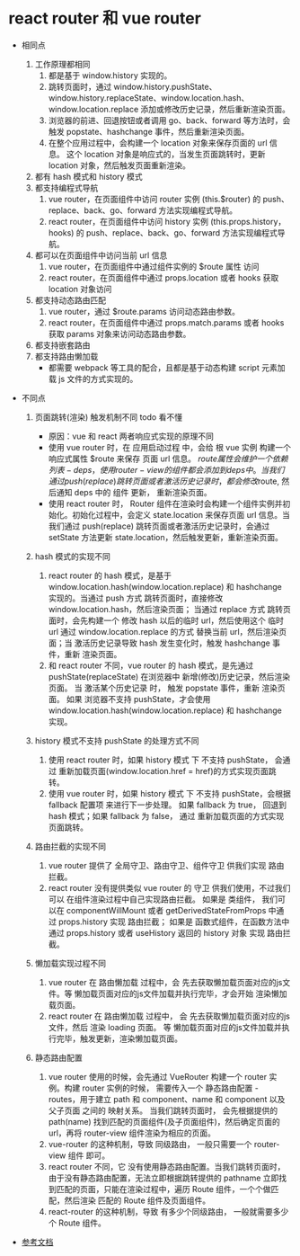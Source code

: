 # react router 和 vue router

- 相同点
    1. 工作原理都相同
       1. 都是基于 window.history 实现的。
       2. 跳转页面时，通过 window.history.pushState、window.history.replaceState、window.location.hash、window.location.replace 添加或修改历史记录，然后重新渲染页面。
       3. 浏览器的前进、回退按钮或者调用 go、back、forward 等方法时，会触发 popstate、hashchange 事件，然后重新渲染页面。
       4. 在整个应用过程中，会构建一个 location 对象来保存页面的 url 信息。 这个 location 对象是响应式的，当发生页面跳转时，更新 location 对象，然后触发页面重新渲染。
    2. 都有 hash 模式和 history 模式
    3. 都支持编程式导航
       1. vue router，在页面组件中访问 router 实例 (this.$router) 的 push、replace、back、go、forward 方法实现编程式导航。
       2. react router，在页面组件中访问 history 实例 (this.props.history，hooks) 的 push、replace、back、go、forward 方法实现编程式导航。
    4. 都可以在页面组件中访问当前 url 信息
       1. vue router，在页面组件中通过组件实例的 $route 属性 访问
       2. react router，在页面组件中通过 props.location 或者 hooks 获取 location 对象访问
    5. 都支持动态路由匹配
       1. vue router，通过 $route.params 访问动态路由参数。
       2. react router，在页面组件中通过 props.match.params 或者 hooks 获取 params 对象来访问动态路由参数。
    6. 都支持嵌套路由
    7. 都支持路由懒加载
        - 都需要 webpack 等工具的配合，且都是基于动态构建 script 元素加载 js 文件的方式实现的。
- 不同点
    1. 页面跳转(渲染) 触发机制不同 todo 看不懂
        - 原因：vue 和 react 两者响应式实现的原理不同
        - 使用 vue router 时，在 应用启动过程 中，会给 根 vue 实例 构建一个响应式属性 $route 来保存 页面 url 信息。 $route 属性 会维护一个 依赖列表 - deps，使用 router-view  的组件都会添加到 deps 中。当我们通过 push(replace) 跳转页面 或者 激活历史记录 时， 都会修改$route, 然后通知 deps 中的 组件 更新， 重新渲染页面。
        - 使用 react router 时， Router 组件在渲染时会构建一个组件实例并初始化。初始化过程中，会定义 state.location 来保存页面 url 信息。当我们通过 push(replace) 跳转页面或者激活历史记录时，会通过 setState 方法更新 state.location，然后触发更新，重新渲染页面。

    2. hash 模式的实现不同
        1. react router 的 hash 模式，是基于 window.location.hash(window.location.replace) 和 hashchange 实现的。当通过 push 方式 跳转页面时，直接修改 window.location.hash，然后渲染页面； 当通过 replace 方式 跳转页面时，会先构建一个 修改 hash 以后的临时 url，然后使用这个 临时 url 通过 window.location.replace 的方式 替换当前 url，然后渲染页面；当 激活历史记录导致 hash 发生变化时，触发 hashchange 事件，重新 渲染页面。
        2. 和 react router 不同，vue router 的 hash 模式，是先通过 pushState(replaceState) 在浏览器中 新增(修改)历史记录，然后渲染页面。 当 激活某个历史记录 时， 触发 popstate 事件，重新 渲染页面。 如果 浏览器不支持 pushState，才会使用 window.location.hash(window.location.replace) 和 hashchange 实现。

    3. history 模式不支持 pushState 的处理方式不同
        1. 使用 react router 时，如果 history 模式 下 不支持 pushState， 会通过 重新加载页面(window.location.href = href)的方式实现页面跳转。
        2. 使用 vue router 时，如果 history 模式 下 不支持 pushState，会根据 fallback 配置项 来进行下一步处理。 如果 fallback 为 true， 回退到 hash 模式；如果 fallback 为 false， 通过 重新加载页面的方式实现页面跳转。

    4. 路由拦截的实现不同
       1. vue router 提供了 全局守卫、路由守卫、组件守卫 供我们实现 路由拦截。
       2. react router 没有提供类似 vue router 的 守卫 供我们使用，不过我们可以 在组件渲染过程中自己实现路由拦截。 如果是 类组件， 我们可以在 componentWillMount 或者 getDerivedStateFromProps 中通过 props.history 实现 路由拦截； 如果是 函数式组件，在函数方法中通过 props.history 或者 useHistory 返回的 history 对象 实现 路由拦截。

    5. 懒加载实现过程不同
       1. vue router 在 路由懒加载 过程中，会 先去获取懒加载页面对应的js文件。等 懒加载页面对应的js文件加载并执行完毕，才会开始 渲染懒加载页面。
       2. react router 在 路由懒加载 过程中， 会 先去获取懒加载页面对应的js文件，然后 渲染 loading 页面。 等 懒加载页面对应的js文件加载并执行完毕，触发更新，渲染懒加载页面。
    6. 静态路由配置
        1. vue router 使用的时候，会先通过 VueRouter 构建一个 router 实例。构建 router 实例的时候， 需要传入一个 静态路由配置 - routes，用于建立 path 和 component、name 和 component 以及 父子页面 之间的 映射关系。 当我们跳转页面时， 会先根据提供的 path(name) 找到匹配的页面组件(及子页面组件)，然后确定页面的 url，再将 router-view 组件渲染为相应的页面。
        2. vue-router 的这种机制，导致 同级路由， 一般只需要一个 router-view 组件 即可。
        3. react router 不同，它 没有使用静态路由配置。当我们跳转页面时，由于没有静态路由配置，无法立即根据跳转提供的 pathname 立即找到匹配的页面，只能在渲染过程中，遍历 Route 组件，一个个做匹配，然后渲染 匹配的 Route 组件及页面组件。
        4. react-router 的这种机制，导致 有多少个同级路由， 一般就需要多少个 Route 组件。

- [参考文档](https://juejin.cn/post/6844904025012322318)
